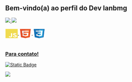 ## Bem-vindo(a) ao perfil do Dev Ianbmg 


 <div>
   <a href="https://github.com/Devianbmg">
   <img height="180em" src="https://github-readme-stats.vercel.app/api?username=devianbmg&show_icons=true&theme=tokyonight&include_all_commits=true&count_private=true"/>
   <img height="180em" src="https://github-readme-stats.vercel.app/api/top-langs/?username=devianbmg&layout=compact&langs_count=6&theme=tokyonight"/>
</div>
    
<div style="display: inline_block"><br>
  <img align="center" alt="Js" height="30" width="40" src="https://raw.githubusercontent.com/devicons/devicon/master/icons/javascript/javascript-plain.svg">
  <img align="center" alt="HTML" height="30" width="40" src="https://raw.githubusercontent.com/devicons/devicon/master/icons/html5/html5-original.svg">
  <img align="center" alt="CSS" height="30" width="40" src="https://raw.githubusercontent.com/devicons/devicon/master/icons/css3/css3-original.svg">
</div>
 
<br>
 
### Para contato!
 
<div> 
 
<img alt="Static Badge" src="https://img.shields.io/badge/%E3%85%A4-blue?style=for-the-badge&logo=instagram&logoColor=white&label=Instagram&labelColor=blue&color=white&link=httpsinstagram.com/ianbmg">

  <a href = "dev.ianbastos@gmail.com"><img src="https://img.shields.io/badge/-Gmail-%23333?style=for-the-badge&logo=gmail&logoColor=white" target="_blank"></a>
